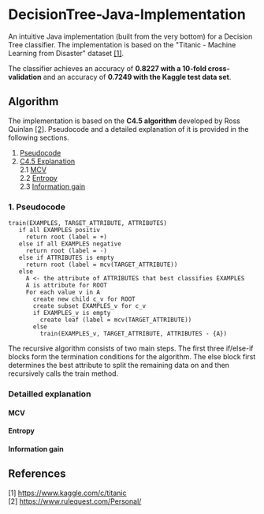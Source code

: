 # DecisionTree-Java-Implementation
An intuitive Java implementation (built from the very bottom) for a Decision Tree classifier. The implementation is based on the "Titanic - Machine Learning from Disaster" dataset [[1]](#references).

The classifier achieves an accuracy of **0.8227 with a 10-fold cross-validation** and an accuracy of **0.7249 with the Kaggle test data set**.

## Algorithm
The implementation is based on the **C4.5 algorithm** developed by Ross Quinlan [[2]](#references). Pseudocode and a detailed explanation of it is provided in the following sections.
1. [Pseudocode](#1.-pseudocode)
2. [C4.5 Explanation](#detailled-explanation)  
  2.1 [MCV](#mcv)  
  2.2 [Entropy](#entropy)  
  2.3 [Information gain](#information-gain)  

### 1. Pseudocode
```
train(EXAMPLES, TARGET_ATTRIBUTE, ATTRIBUTES)
   if all EXAMPLES positiv
     return root (label = +)
   else if all EXAMPLES negative
     return root (label = -)
   else if ATTRIBUTES is empty
     return root (label = mcv(TARGET_ATTRIBUTE))
   else
     A <- the attribute of ATTRIBUTES that best classifies EXAMPLES
     A is attribute for ROOT
     For each value v in A
       create new child c_v for ROOT
       create subset EXAMPLES_v for c_v
       if EXAMPLES_v is empty
         create leaf (label = mcv(TARGET_ATTRIBUTE))
       else
         train(EXAMPLES_v, TARGET_ATTRIBUTE, ATTRIBUTES - {A})
```
The recursive algorithm consists of two main steps. The first three if/else-if blocks form the termination conditions for the algorithm. The else block first determines the best attribute to split the remaining data on and then recursively calls the train method.

### Detailled explanation
#### MCV
#### Entropy
#### Information gain

## References
[1] https://www.kaggle.com/c/titanic<br/>
[2] https://www.rulequest.com/Personal/
